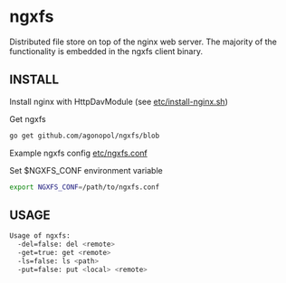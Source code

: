 ngxfs
=====

Distributed file store on top of the nginx web server.
The majority of the functionality is embedded in the ngxfs client binary.

## INSTALL
Install nginx with HttpDavModule (see [etc/install-nginx.sh](https://github.com/agonopol/ngxfs/blob/master/etc/install-nginx.sh))

Get ngxfs

```bash
go get github.com/agonopol/ngxfs/blob
```

Example ngxfs config [etc/ngxfs.conf](https://github.com/agonopol/ngxfs/blob/master/etc/ngxfs.conf)

Set $NGXFS_CONF environment variable

```bash
export NGXFS_CONF=/path/to/ngxfs.conf
```

## USAGE
```bash
Usage of ngxfs:
  -del=false: del <remote>
  -get=true: get <remote>
  -ls=false: ls <path>
  -put=false: put <local> <remote>
```
